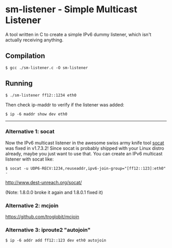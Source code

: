 # sm-listener - Simple Multicast Listener

A tool written in C to create a simple IPv6 dummy listener, which
isn't actually receiving anything.

## Compilation

``$ gcc ./sm-listener.c -O sm-listener``

## Running

``$ ./sm-listener ff12::1234 eth0``

Then check ip-maddr to verify if the listener was added:

``$ ip -6 maddr show dev eth0``

***

### Alternative 1: socat

Now the IPv6 multicast listener in the awesome swiss army knife tool [socat](http://www.dest-unreach.org/socat/) was fixed in v1.7.3.2! Since socat is probably shipped with your Linux distro already, maybe you just want to use that. You can create an IPv6 multicast listener with socat like:

``$ socat -u UDP6-RECV:1234,reuseaddr,ipv6-join-group="[ff12::123]:eth0" -``

http://www.dest-unreach.org/socat/

(Note: 1.8.0.0 broke it again and 1.8.0.1 fixed it)

### Alternative 2: mcjoin

https://github.com/troglobit/mcjoin

### Alternative 3: iproute2 "autojoin"

``$ ip -6 addr add ff12::123 dev eth0 autojoin``
